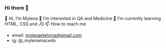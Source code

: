 ### Hi there 👋

👋 Hi, I’m Mylena
👀 I’m interested in QA and Medicine
🌱 I’m currently learning HTML, CSS and JS
📫 How to reach me 
  - email: mylenaetelvina@gmail.com
  - ig: @_mylenamacedo
